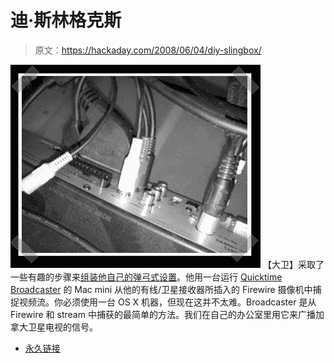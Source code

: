 # 迪·斯林格克斯

> 原文：<https://hackaday.com/2008/06/04/diy-slingbox/>

![](img/6bb936bfefb592210edca0ae586362bb.png)
【大卫】采取了一些有趣的步骤来[组装他自己的弹弓式设置](http://www.davidglover.org/2007/05/diy-slingbox.html)。他用一台运行 [Quicktime Broadcaster](http://www.apple.com/quicktime/broadcaster/) 的 Mac mini 从他的有线/卫星接收器所插入的 Firewire 摄像机中捕捉视频流。你必须使用一台 OS X 机器，但现在这并不太难。Broadcaster 是从 Firewire 和 stream 中捕获的最简单的方法。我们在自己的办公室里用它来广播加拿大卫星电视的信号。

*   [永久链接](http://www.davidglover.org/2007/05/diy-slingbox.html)